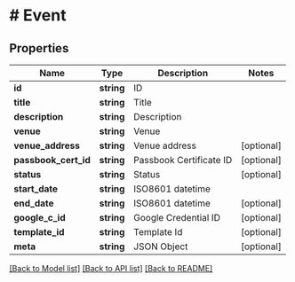 # # Event

## Properties

Name | Type | Description | Notes
------------ | ------------- | ------------- | -------------
**id** | **string** | ID | 
**title** | **string** | Title | 
**description** | **string** | Description | 
**venue** | **string** | Venue | 
**venue_address** | **string** | Venue address | [optional] 
**passbook_cert_id** | **string** | Passbook Certificate ID | [optional] 
**status** | **string** | Status | [optional] 
**start_date** | **string** | ISO8601 datetime | 
**end_date** | **string** | ISO8601 datetime | [optional] 
**google_c_id** | **string** | Google Credential ID | [optional] 
**template_id** | **string** | Template Id | [optional] 
**meta** | **string** | JSON Object | [optional] 

[[Back to Model list]](../../README.md#documentation-for-models) [[Back to API list]](../../README.md#documentation-for-api-endpoints) [[Back to README]](../../README.md)


